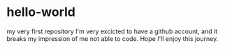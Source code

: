 # hello-world
my very first repository
I'm very excicted to have a github account, and it breaks my impression of me not able to code.
Hope I'll enjoy this journey.
